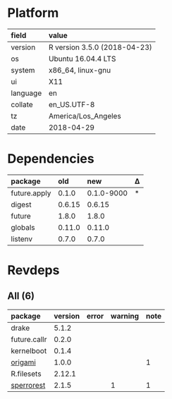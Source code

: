 # Platform

|field    |value                        |
|:--------|:----------------------------|
|version  |R version 3.5.0 (2018-04-23) |
|os       |Ubuntu 16.04.4 LTS           |
|system   |x86_64, linux-gnu            |
|ui       |X11                          |
|language |en                           |
|collate  |en_US.UTF-8                  |
|tz       |America/Los_Angeles          |
|date     |2018-04-29                   |

# Dependencies

|package      |old    |new        |Δ  |
|:------------|:------|:----------|:--|
|future.apply |0.1.0  |0.1.0-9000 |*  |
|digest       |0.6.15 |0.6.15     |   |
|future       |1.8.0  |1.8.0      |   |
|globals      |0.11.0 |0.11.0     |   |
|listenv      |0.7.0  |0.7.0      |   |

# Revdeps

## All (6)

|package                              |version |error |warning |note |
|:------------------------------------|:-------|:-----|:-------|:----|
|drake                                |5.1.2   |      |        |     |
|future.callr                         |0.2.0   |      |        |     |
|kernelboot                           |0.1.4   |      |        |     |
|[origami](problems.md#origami)       |1.0.0   |      |        |1    |
|R.filesets                           |2.12.1  |      |        |     |
|[sperrorest](problems.md#sperrorest) |2.1.5   |      |1       |1    |

